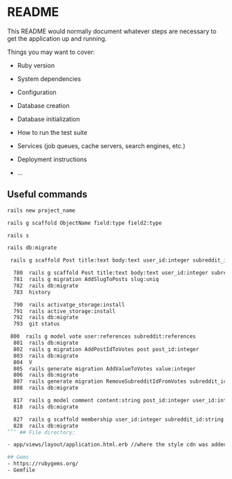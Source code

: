 # README

This README would normally document whatever steps are necessary to get the
application up and running.

Things you may want to cover:

* Ruby version

* System dependencies

* Configuration

* Database creation

* Database initialization

* How to run the test suite

* Services (job queues, cache servers, search engines, etc.)

* Deployment instructions

* ...

## Useful commands
```bash
rails new project_name

rails g scaffold ObjectName field:type field2:type

rails s

rails db:migrate

 rails g scaffold Post title:text body:text user_id:integer subreddit_id:integer

  780  rails g scaffold Post title:text body:text user_id:integer subreddit_id:integer
  781  rails g migration AddSlugToPosts slug:uniq 
  782  rails db:migrate
  783  history

  790  rails activatge_storage:install
  791  rails active_storage:install
  792  rails db:migrate
  793  git status

 800  rails g model vote user:references subreddit:references
  801  rails db:migrate
  802  rails g migration AddPostIdToVotes post post_id:integer
  803  rails db:migrate
  804  V
  805  rails generate migration AddValueToVotes value:integer
  806  rails db:migrate
  807  rails generate migration RemoveSubredditIdFromVotes subreddit_id:integer
  808  rails db:migrate

  817  rails g model comment content:string post_id:integer user_id:integer
  818  rails db:migrate

  827  rails g scaffold membership user_id:integer subreddit_id:string
  828  rails db:migrate
``` ## File directory:

- app/views/layout/application.html.erb //where the style cdn was added

## Gems 
- https://rubygems.org/ 
- Gemfile
